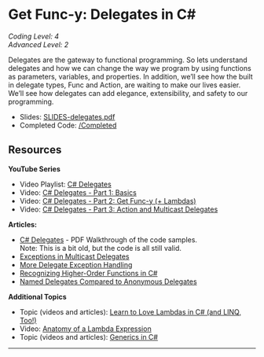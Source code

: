 # Get Func-y: Delegates in C#  
*Coding Level: 4*  
*Advanced Level: 2*  

Delegates are the gateway to functional programming. So lets understand delegates and how we can change the way we program by using functions as parameters, variables, and properties. In addition, we’ll see how the built in delegate types, Func and Action, are waiting to make our lives easier. We’ll see how delegates can add elegance, extensibility, and safety to our programming.  

* Slides: [SLIDES-delegates.pdf](./SLIDES-delegates.pdf)
* Completed Code: [/Completed](./Completed/)

## Resources  

**YouTube Series**  
* Video Playlist: [C# Delegates](https://www.youtube.com/watch?v=cQ5qF9PmyCQ)  
* Video: [C# Delegates - Part 1: Basics](http://www.youtube.com/watch?v=v6Zb0nD7PHA)  
* Video: [C# Delegates - Part 2: Get Func-y (+ Lambdas)](http://www.youtube.com/watch?v=0nd-tcQcslc)  
* Video: [C# Delegates - Part 3: Action and Multicast Delegates](http://www.youtube.com/watch?v=0qnwc5XqVs0)  

**Articles:**  
* [C# Delegates](http://www.jeremybytes.com/Downloads/GetFuncyWithDelegates.pdf) - PDF Walkthrough of the code samples.  
Note: This is a bit old, but the code is all still valid.
* [Exceptions in Multicast Delegates](http://jeremybytes.blogspot.com/2011/11/exceptions-in-multi-cast-delegates.html)  
* [More Delegate Exception Handling](http://jeremybytes.blogspot.com/2013/03/more-delegate-exception-handling.html)  
* [Recognizing Higher-Order Functions in C#](http://jeremybytes.blogspot.com/2014/06/recognizing-higher-order-function-in-c.html)  
* [Named Delegates Compared to Anonymous Delegates](http://jeremybytes.blogspot.com/2015/03/named-delegates-compared-to-anonymous.html)  

**Additional Topics**  
* Topic (videos and articles): [Learn to Love Lambdas in C# (and LINQ, Too!)](http://www.jeremybytes.com/Demos.aspx#LLL)  
* Video: [Anatomy of a Lambda Expression](http://www.youtube.com/watch?v=WJItr-ecdCE)  
* Topic (videos and articles): [Generics in C#](http://www.jeremybytes.com/Demos.aspx#GEN)  

---
